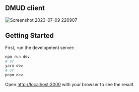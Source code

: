 ## DMUD client
![Screenshot 2023-07-09 220907](https://github.com/dustywusty/dmud.dusty.wtf/assets/389949/93538232-7358-437b-b819-61a79d998894)

## Getting Started

First, run the development server:

```bash
npm run dev
# or
yarn dev
# or
pnpm dev
```

Open [http://localhost:3000](http://localhost:3000) with your browser to see the result.

